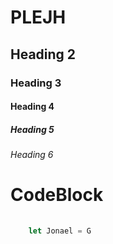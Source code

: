 # PLEJH

## Heading 2
### Heading 3
#### Heading 4
##### Heading 5
###### Heading 6

# CodeBlock

```Javascript
        
    let Jonael = G
    
```

